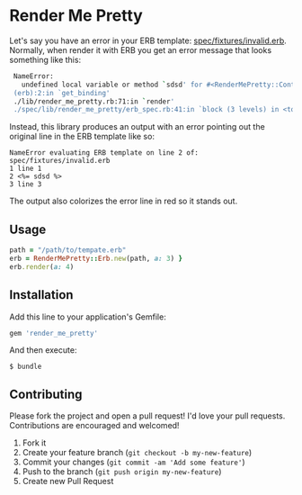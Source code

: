 # Render Me Pretty

Let's say you have an error in your ERB template: [spec/fixtures/invalid.erb](spec/fixtures/invalid.erb).  Normally, when render it with ERB you get an error message that looks something like this:

```sh
 NameError:
   undefined local variable or method `sdsd' for #<RenderMePretty::Context:0x00007fcda414d358>
 (erb):2:in `get_binding'
 ./lib/render_me_pretty.rb:71:in `render'
 ./spec/lib/render_me_pretty/erb_spec.rb:41:in `block (3 levels) in <top (required)>'
```

Instead, this library produces an output with an error pointing out the original line in the ERB template like so:

```
NameError evaluating ERB template on line 2 of: spec/fixtures/invalid.erb
1 line 1
2 <%= sdsd %>
3 line 3
```

The output also colorizes the error line in red so it stands out.


## Usage

```ruby
path = "/path/to/tempate.erb"
erb = RenderMePretty::Erb.new(path, a: 3) }
erb.render(a: 4)
```

## Installation

Add this line to your application's Gemfile:

```ruby
gem 'render_me_pretty'
```

And then execute:

    $ bundle

## Contributing

Please fork the project and open a pull request! I'd love your pull requests. Contributions are encouraged and welcomed!

1. Fork it
2. Create your feature branch (`git checkout -b my-new-feature`)
3. Commit your changes (`git commit -am 'Add some feature'`)
4. Push to the branch (`git push origin my-new-feature`)
5. Create new Pull Request
